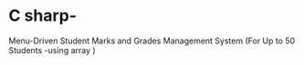 # C sharp-
Menu-Driven Student Marks and Grades Management System (For Up to 50 Students -using array )
